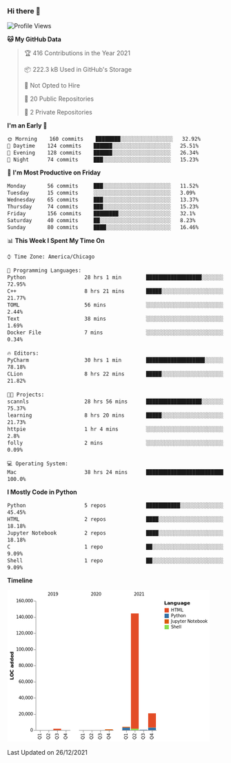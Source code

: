 ### Hi there 👋

<!--
**cauliyang/cauliyang** is a ✨ _special_ ✨ repository because its `README.md` (this file) appears on your GitHub profile.

Here are some ideas to get you started:

- 🔭 I’m currently working on ...
- 🌱 I’m currently learning ...
- 👯 I’m looking to collaborate on ...
- 🤔 I’m looking for help with ...
- 💬 Ask me about ...
- 📫 How to reach me: ...
- 😄 Pronouns: ...
- ⚡ Fun fact: ...
-->

<!--START_SECTION:waka-->
![Profile Views](http://img.shields.io/badge/Profile%20Views-1-blue)

**🐱 My GitHub Data** 

> 🏆 416 Contributions in the Year 2021
 > 
> 📦 222.3 kB Used in GitHub's Storage 
 > 
> 🚫 Not Opted to Hire
 > 
> 📜 20 Public Repositories 
 > 
> 🔑 2 Private Repositories  
 > 
**I'm an Early 🐤** 

```text
🌞 Morning    160 commits    ████████░░░░░░░░░░░░░░░░░   32.92% 
🌆 Daytime    124 commits    ██████░░░░░░░░░░░░░░░░░░░   25.51% 
🌃 Evening    128 commits    ██████░░░░░░░░░░░░░░░░░░░   26.34% 
🌙 Night      74 commits     ███░░░░░░░░░░░░░░░░░░░░░░   15.23%

```
📅 **I'm Most Productive on Friday** 

```text
Monday       56 commits     ███░░░░░░░░░░░░░░░░░░░░░░   11.52% 
Tuesday      15 commits     ░░░░░░░░░░░░░░░░░░░░░░░░░   3.09% 
Wednesday    65 commits     ███░░░░░░░░░░░░░░░░░░░░░░   13.37% 
Thursday     74 commits     ███░░░░░░░░░░░░░░░░░░░░░░   15.23% 
Friday       156 commits    ████████░░░░░░░░░░░░░░░░░   32.1% 
Saturday     40 commits     ██░░░░░░░░░░░░░░░░░░░░░░░   8.23% 
Sunday       80 commits     ████░░░░░░░░░░░░░░░░░░░░░   16.46%

```


📊 **This Week I Spent My Time On** 

```text
⌚︎ Time Zone: America/Chicago

💬 Programming Languages: 
Python                   28 hrs 1 min        ██████████████████░░░░░░░   72.95% 
C++                      8 hrs 21 mins       █████░░░░░░░░░░░░░░░░░░░░   21.77% 
TOML                     56 mins             ░░░░░░░░░░░░░░░░░░░░░░░░░   2.44% 
Text                     38 mins             ░░░░░░░░░░░░░░░░░░░░░░░░░   1.69% 
Docker File              7 mins              ░░░░░░░░░░░░░░░░░░░░░░░░░   0.34%

🔥 Editors: 
PyCharm                  30 hrs 1 min        ███████████████████░░░░░░   78.18% 
CLion                    8 hrs 22 mins       █████░░░░░░░░░░░░░░░░░░░░   21.82%

🐱‍💻 Projects: 
scannls                  28 hrs 56 mins      ██████████████████░░░░░░░   75.37% 
learning                 8 hrs 20 mins       █████░░░░░░░░░░░░░░░░░░░░   21.73% 
httpie                   1 hr 4 mins         ░░░░░░░░░░░░░░░░░░░░░░░░░   2.8% 
folly                    2 mins              ░░░░░░░░░░░░░░░░░░░░░░░░░   0.09%

💻 Operating System: 
Mac                      38 hrs 24 mins      █████████████████████████   100.0%

```

**I Mostly Code in Python** 

```text
Python                   5 repos             ███████████░░░░░░░░░░░░░░   45.45% 
HTML                     2 repos             ████░░░░░░░░░░░░░░░░░░░░░   18.18% 
Jupyter Notebook         2 repos             ████░░░░░░░░░░░░░░░░░░░░░   18.18% 
C                        1 repo              ██░░░░░░░░░░░░░░░░░░░░░░░   9.09% 
Shell                    1 repo              ██░░░░░░░░░░░░░░░░░░░░░░░   9.09%

```


**Timeline**

![Chart not found](https://raw.githubusercontent.com/cauliyang/cauliyang/main/charts/bar_graph.png) 


 Last Updated on 26/12/2021
<!--END_SECTION:waka-->
